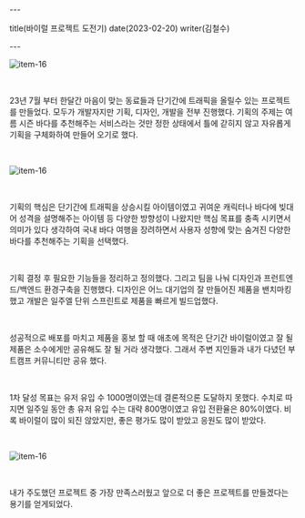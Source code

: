 \---

title(바이럴 프로젝트 도전기) date(2023-02-20) writer(김철수)

\---

![item-16](https://dev-hand.github.io/blog/images/item-25.jpeg)

<br/>

23년 7월 부터 한달간 마음이 맞는 동료들과 단기간에 트래픽을 올릴수 있는 프로젝트를 만들었다. 모두가 개발자지만 기획, 디자인, 개발을 전부 진행했다. 기획의 주제는 여름 시즌 바다를 추천해주는 서비스라는 것만 정한 상태에서 틀에 갇히지 않고 자유롭게 기획을 구체화하여 만들어 오기로 했다.

<br/>

![item-16](https://dev-hand.github.io/blog/images/item-24.png)

<br/>

기획의 핵심은 단기간에 트래픽을 상승시킬 아이템이였고 귀여운 캐릭터나 바다에 빚대어 성격을 설명해주는 아이템 등 다양한 방향성이 나왔지만 핵심 목표를 충족 시키면서 의미가 있다 생각하여 국내 바다 여행을 장려하면서 사용자 성향에 맞는 숨겨진 다양한 바다를 추천해주는 기획을 선택했다.

<br/>

기획 결정 후 필요한 기능들을 정리하고 정의했다. 그리고 팀을 나눠 디자인과 프런트엔드/백엔드 환경구축을 진행했다. 디자인은 어느 대기업의 잘 만들어진 제품을 밴치마킹했고 개발은 일주엘 단위 스프린트로 제품을 빠르게 빌드업했다.

<br/>

성공적으로 배포를 마치고 제품을 홍보 할 때 애초에 목적은 단기간 바이럴이였고 잘 될 제품은 소수에게만 공유해도 잘 될 거라 생각했다. 그래서 주변 지인들과 내가 다녔던 부트캠프 커뮤니티만 공유 했다.

<br/>

1차 달성 목표는 유저 유입 수 1000명이였는데 결론적으론 도달하지 못했다. 수치로 따지면 일주일 동안 총 유저 유입 수는 대략 800명이였고 유입 전환율은 80%이였다. 비록 바이럴이 많이 되진 않았지만, 좋은 평가도 많이 받았고 응원도 많이 받았다.

<br/>

![item-16](https://dev-hand.github.io/blog/images/item-23.png)

<br/>

내가 주도했던 프로젝트 중 가장 만족스러웠고 앞으로 더 좋은 프로젝트를 만들겠다는 용기를 얻게되었다.
